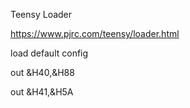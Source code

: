 Teensy Loader

https://www.pjrc.com/teensy/loader.html

load default config

out &H40,&H88

out &H41,&H5A

